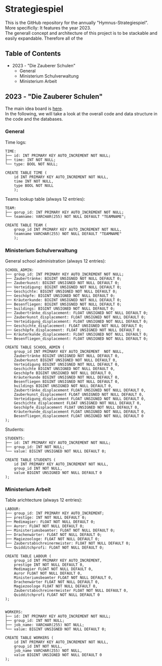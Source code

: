 # Strategiespiel
This is the GitHub repository for the annually "Hymnus-Strategiespiel". More specificlly: It features the year 2023.
<br>
The generall concept and architecture of this project is to be stackable and easily expandable. Therefore all of the

## Table of Contents
- 2023 - "Die Zauberer Schulen"
    - General
    - Ministerium Schulverwaltung
    - Ministerium Arbeit

## 2023 - "Die Zauberer Schulen"
The main idea board is [here](https://miro.com/app/board/uXjVM9sY-J4=/).
<br>
In the following, we will take a look at the overall code and data structure in the code and the databases.

### General
Time logs:

    TIME:
    ├── id: INT PRIMARY KEY AUTO_INCREMENT NOT NULL;
    ├── time: INT NOT NULL;
    └── type: BOOL NOT NULL;

    CREATE TABLE TIME (
        id INT PRIMARY KEY AUTO_INCREMENT NOT NULL,
        time INT NOT NULL,
        type BOOL NOT NULL
        );

Teams lookup table  (always 12 entries):

    TEAM:
    ├── gorup_id: INT PRIMARY KEY AUTO_INCREMENT NOT NULL;
    └── teamname: VARCHAR(255) NOT NULL DEFAULT "TEAMNAME";

    CREATE TABLE TEAM (
        group_id INT PRIMARY KEY AUTO_INCREMENT NOT NULL,
        teamname VARCHAR(255) NOT NULL DEFAULT "TEAMNAME"
        );

### Ministerium Schulverwaltung
General school administration (always 12 entries):

    SCHOOL_ADMIN:
    ├── group_id: INT PRIMARY KEY AUTO_INCREMENT NOT NULL;
    ├── Zaubertränke: BIGINT UNSIGNED NOT NULL DEFAULT 0;
    ├── Zauberkunst: BIGINT UNSIGNED NOT NULL DEFAULT 0;
    ├── Verteidigung: BIGINT UNSIGNED NOT NULL DEFAULT 0;
    ├── Geschichte: BIGINT UNSIGNED NOT NULL DEFAULT 0;
    ├── Geschöpfe: BIGINT UNSIGNED NOT NULL DEFAULT 0;
    ├── Kräuterkunde: BIGINT UNSIGNED NOT NULL DEFAULT 0;
    ├── Besenfliegen: BIGINT UNSIGNED NOT NULL DEFAULT 0;
    ├── buildings: BIGINT UNSIGNED NOT NULL DEFAULT 0;
    ├── Zaubertränke_displacement: FLOAT UNSIGNED NOT NULL DEFAULT 0;
    ├── Zauberkunst_displacement: FLOAT UNSIGNED NOT NULL DEFAULT 0;
    ├── Verteidigung_displacement: FLOAT UNSIGNED NOT NULL DEFAULT 0;
    ├── Geschichte_displacement: FLOAT UNSIGNED NOT NULL DEFAULT 0;
    ├── Geschöpfe_displacement: FLOAT UNSIGNED NOT NULL DEFAULT 0;
    ├── Kräuterkunde_displacement: FLOAT UNSIGNED NOT NULL DEFAULT 0;
    └── Besenfliegen_displacement: FLOAT UNSIGNED NOT NULL DEFAULT 0;

    CREATE TABLE SCHOOL_ADMIN (
        group_id INT PRIMARY KEY AUTO_INCREMENT  NOT NULL,
        Zaubertränke BIGINT UNSIGNED NOT NULL DEFAULT 0,
        Zauberkunst BIGINT UNSIGNED NOT NULL DEFAULT 0,
        Verteidigung BIGINT UNSIGNED NOT NULL DEFAULT 0,
        Geschichte BIGINT UNSIGNED NOT NULL DEFAULT 0,
        Geschöpfe BIGINT UNSIGNED NOT NULL DEFAULT 0,
        Kräuterkunde BIGINT UNSIGNED NOT NULL DEFAULT 0,
        Besenfliegen BIGINT UNSIGNED NOT NULL DEFAULT 0,
        buildings BIGINT UNSIGNED NOT NULL DEFAULT 0,
        Zaubertränke_displacement FLOAT UNSIGNED NOT NULL DEFAULT 0,
        Zauberkunst_displacement FLOAT UNSIGNED NOT NULL DEFAULT 0,
        Verteidigung_displacement FLOAT UNSIGNED NOT NULL DEFAULT 0,
        Geschichte_displacement FLOAT UNSIGNED NOT NULL DEFAULT 0,
        Geschöpfe_displacement FLOAT UNSIGNED NOT NULL DEFAULT 0,
        Kräuterkunde_displacement FLOAT UNSIGNED NOT NULL DEFAULT 0,
        Besenfliegen_displacement FLOAT UNSIGNED NOT NULL DEFAULT 0
    );

Students:

    STUDENTS:
    ├── id: INT PRIMARY KEY AUTO_INCREMENT NOT NULL;
    ├── group_id: INT NOT NULL;
    └── value: BIGINT UNSIGNED NOT NULL DEFAULT 0;

    CREATE TABLE STUDENTS (
        id INT PRIMARY KEY AUTO_INCREMENT NOT NULL,
        group_id INT NOT NULL,
        value BIGINT UNSIGNED NOT NULL DEFAULT 0
    );


### Ministerium Arbeit
Table arichtecture (always 12 entries):

    LABOUR:
    ├── group_id: INT PRIMARY KEY AUTO_INCREMENT;
    ├── prestige: INT NOT NULL DEFAULT 0;
    ├── Medimagier: FLOAT NOT NULL DEFAULT 0;
    ├── Auror: FLOAT NOT NULL DEFAULT 0;
    ├── Ministeriumsbeamter: FLOAT NOT NULL DEFAULT 0;
    ├── Drachenwärter: FLOAT NOT NULL DEFAULT 0;
    ├── Magiezoologe: FLOAT NOT NULL DEFAULT 0;
    ├── Zauberstabschreinermeister: FLOAT NOT NULL DEFAULT 0;
    └── Quidditchprofi: FLOAT NOT NULL DEFAULT 0;

    CREATE TABLE LABOUR (
        group_id INT PRIMARY KEY AUTO_INCREMENT,
        prestige INT NOT NULL DEFAULT 0,
        Medimagier FLOAT NOT NULL DEFAULT 0,
        Auror FLOAT NOT NULL DEFAULT 0,
        Ministeriumsbeamter FLOAT NOT NULL DEFAULT 0,
        Drachenwärter FLOAT NOT NULL DEFAULT 0,
        Magiezoologe FLOAT NOT NULL DEFAULT 0,
        Zauberstabschreinermeister FLOAT NOT NULL DEFAULT 0,
        Quidditchprofi FLOAT NOT NULL DEFAULT 0
    );


    WORKERS:
    ├── id: INT PRIMARY KEY AUTO_INCREMENT NOT NULL;
    ├── group_id: INT NOT NULL;
    ├── job_name: VARCHAR(255) NOT NULL;
    └── value: BIGINT UNSIGNED NOT NULL DEFAULT 0;

    CREATE TABLE WORKERS (
        id INT PRIMARY KEY AUTO_INCREMENT NOT NULL,
        group_id INT NOT NULL,
        job_name VARCHAR(255) NOT NULL,
        value BIGINT UNSIGNED NOT NULL DEFAULT 0
    );
